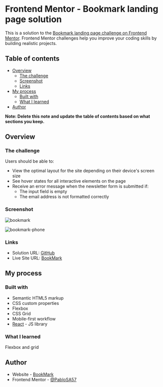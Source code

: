 # Frontend Mentor - Bookmark landing page solution

This is a solution to the [Bookmark landing page challenge on Frontend Mentor](https://www.frontendmentor.io/challenges/bookmark-landing-page-5d0b588a9edda32581d29158). Frontend Mentor challenges help you improve your coding skills by building realistic projects. 

## Table of contents

- [Overview](#overview)
  - [The challenge](#the-challenge)
  - [Screenshot](#screenshot)
  - [Links](#links)
- [My process](#my-process)
  - [Built with](#built-with)
  - [What I learned](#what-i-learned)
- [Author](#author)

**Note: Delete this note and update the table of contents based on what sections you keep.**

## Overview

### The challenge

Users should be able to:

- View the optimal layout for the site depending on their device's screen size
- See hover states for all interactive elements on the page
- Receive an error message when the newsletter form is submitted if:
  - The input field is empty
  - The email address is not formatted correctly

### Screenshot
![bookmark](https://github.com/PabloSA57/Landing-Page/assets/97354827/f6db9a67-5088-4de3-b2da-33ebb6632e15)

![bookmark-phone](https://github.com/PabloSA57/Landing-Page/assets/97354827/eed91f82-d266-4d0b-91c6-ec5444dd0781)



### Links

- Solution URL: [GitHub](https://github.com/PabloSA57/Landing-Page)
- Live Site URL: [BookMark](https://bookmark-frontend-mentor-cat.vercel.app/)

## My process

### Built with

- Semantic HTML5 markup
- CSS custom properties
- Flexbox
- CSS Grid
- Mobile-first workflow
- [React](https://reactjs.org/) - JS library

### What I learned

Flexbox and grid

## Author

- Website - [BookMark](https://bookmark-frontend-mentor-cat.vercel.app/)
- Frontend Mentor - [@PabloSA57](https://www.frontendmentor.io/profile/PabloSA57)


